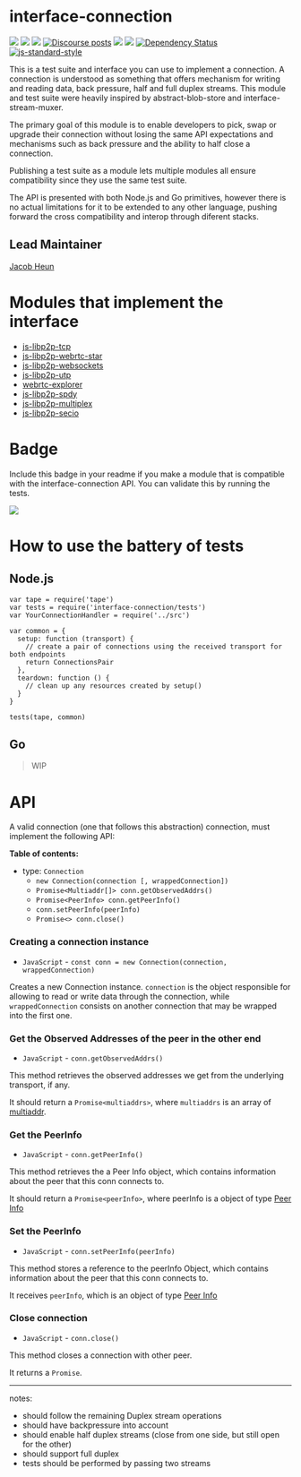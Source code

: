 interface-connection
==================

[![](https://img.shields.io/badge/made%20by-Protocol%20Labs-blue.svg?style=flat-square)](http://protocol.ai)
[![](https://img.shields.io/badge/project-libp2p-yellow.svg?style=flat-square)](http://libp2p.io/)
[![](https://img.shields.io/badge/freenode-%23libp2p-yellow.svg?style=flat-square)](http://webchat.freenode.net/?channels=%23libp2p)
[![Discourse posts](https://img.shields.io/discourse/https/discuss.libp2p.io/posts.svg)](https://discuss.libp2p.io)
[![](https://img.shields.io/codecov/c/github/libp2p/interface-connection.svg?style=flat-square)](https://codecov.io/gh/libp2p/interface-connection)
[![](https://img.shields.io/travis/libp2p/interface-connection.svg?style=flat-square)](https://travis-ci.com/libp2p/interface-connection)
[![Dependency Status](https://david-dm.org/libp2p/interface-connection.svg?style=flat-square)](https://david-dm.org/libp2p/interface-connection)
[![js-standard-style](https://img.shields.io/badge/code%20style-standard-brightgreen.svg?style=flat-square)](https://github.com/feross/standard)

This is a test suite and interface you can use to implement a connection. A connection is understood as something that offers mechanism for writing and reading data, back pressure, half and full duplex streams. This module and test suite were heavily inspired by abstract-blob-store and interface-stream-muxer.

The primary goal of this module is to enable developers to pick, swap or upgrade their connection without losing the same API expectations and mechanisms such as back pressure and the ability to half close a connection.

Publishing a test suite as a module lets multiple modules all ensure compatibility since they use the same test suite.

The API is presented with both Node.js and Go primitives, however there is no actual limitations for it to be extended to any other language, pushing forward the cross compatibility and interop through diferent stacks.

## Lead Maintainer

[Jacob Heun](https://github.com/jacobheun/)

# Modules that implement the interface

- [js-libp2p-tcp](https://github.com/libp2p/js-libp2p-tcp)
- [js-libp2p-webrtc-star](https://github.com/libp2p/js-libp2p-webrtc-star)
- [js-libp2p-websockets](https://github.com/libp2p/js-libp2p-websockets)
- [js-libp2p-utp](https://github.com/libp2p/js-libp2p-utp)
- [webrtc-explorer](https://github.com/diasdavid/webrtc-explorer)
- [js-libp2p-spdy](https://github.com/libp2p/js-libp2p-spdy)
- [js-libp2p-multiplex](https://github.com/libp2p/js-libp2p-multiplex)
- [js-libp2p-secio](https://github.com/libp2p/js-libp2p-secio)

# Badge

Include this badge in your readme if you make a module that is compatible with the interface-connection API. You can validate this by running the tests.

![](https://raw.githubusercontent.com/diasdavid/interface-connection/master/img/badge.png)

# How to use the battery of tests

## Node.js

```
var tape = require('tape')
var tests = require('interface-connection/tests')
var YourConnectionHandler = require('../src')

var common = {
  setup: function (transport) {
    // create a pair of connections using the received transport for both endpoints
    return ConnectionsPair
  },
  teardown: function () {
    // clean up any resources created by setup()
  }
}

tests(tape, common)
```

## Go

> WIP

# API

A valid connection (one that follows this abstraction) connection, must implement the following API:

**Table of contents:**

- type: `Connection`
  - `new Connection(connection [, wrappedConnection])`
  - `Promise<Multiaddr[]> conn.getObservedAddrs()`
  - `Promise<PeerInfo> conn.getPeerInfo()`
  - `conn.setPeerInfo(peerInfo)`
  - `Promise<> conn.close()`

### Creating a connection instance

- `JavaScript` - `const conn = new Connection(connection, wrappedConnection)`

Creates a new Connection instance. `connection` is the object responsible for allowing to read or write data through the connection, while `wrappedConnection` consists on another connection that may be wrapped into the first one.

### Get the Observed Addresses of the peer in the other end

- `JavaScript` - `conn.getObservedAddrs()`

This method retrieves the observed addresses we get from the underlying transport, if any.

It should return a `Promise<multiaddrs>`, where `multiaddrs` is an array of [multiaddr](https://github.com/multiformats/multiaddr).

### Get the PeerInfo

- `JavaScript` - `conn.getPeerInfo()`

This method retrieves the a Peer Info object, which contains information about the peer that this conn connects to.

It should return a `Promise<peerInfo>`, where peerInfo is a object of type [Peer Info](https://github.com/libp2p/js-peer-info)

### Set the PeerInfo

- `JavaScript` - `conn.setPeerInfo(peerInfo)`

This method stores a reference to the peerInfo Object, which contains information about the peer that this conn connects to.

It receives `peerInfo`, which is an object of type [Peer Info](https://github.com/libp2p/js-peer-info)

### Close connection

- `JavaScript` - `conn.close()`

This method closes a connection with other peer.

It returns a `Promise`.

---

notes:
  - should follow the remaining Duplex stream operations
  - should have backpressure into account
  - should enable half duplex streams (close from one side, but still open for the other)
  - should support full duplex
  - tests should be performed by passing two streams
